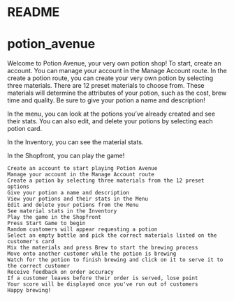 



# README

# potion_avenue

Welcome to Potion Avenue, your very own potion shop! 
To start, create an account. 
You can manage your account in the Manage Account route.
In the create a potion route, you can create your very own potion by selecting three materials. 
There are 12 preset materials to choose from. These materials will determine the attributes of your potion, such as the cost, brew time and quality. 
Be sure to give your potion a name and description!

In the menu, you can look at the potions you’ve already created and see their stats.
You can also edit, and delete your potions by selecting each potion card.

In the Inventory, you can see the material stats. 

In the Shopfront, you can play the game! 

    Create an account to start playing Potion Avenue
    Manage your account in the Manage Account route
    Create a potion by selecting three materials from the 12 preset options
    Give your potion a name and description
    View your potions and their stats in the Menu
    Edit and delete your potions from the Menu
    See material stats in the Inventory
    Play the game in the Shopfront
    Press Start Game to begin
    Random customers will appear requesting a potion
    Select an empty bottle and pick the correct materials listed on the customer's card
    Mix the materials and press Brew to start the brewing process
    Move onto another customer while the potion is brewing
    Watch for the potion to finish brewing and click on it to serve it to the correct customer
    Receive feedback on order accuracy
    If a customer leaves before their order is served, lose point
    Your score will be displayed once you've run out of customers
    Happy brewing!